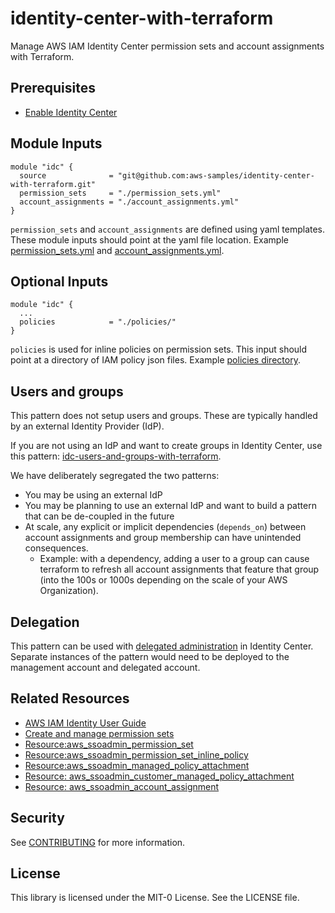 # identity-center-with-terraform

Manage AWS IAM Identity Center permission sets and account assignments with Terraform.

## Prerequisites

- [Enable Identity Center](https://docs.aws.amazon.com/singlesignon/latest/userguide/get-set-up-for-idc.html)

## Module Inputs
```hcl
module "idc" {
  source              = "git@github.com:aws-samples/identity-center-with-terraform.git"
  permission_sets     = "./permission_sets.yml"
  account_assignments = "./account_assignments.yml"
}
```
`permission_sets` and `account_assignments` are defined using yaml templates. These module inputs should point at the yaml file location. Example [permission_sets.yml](./examples/permission_sets.yml) and [account_assignments.yml](./examples/account_assignments.yml).

## Optional Inputs
```hcl
module "idc" {
  ... 
  policies            = "./policies/"
}
```

`policies` is used for inline policies on permission sets. This input should point at a directory of IAM policy json files. Example [policies directory](./examples/policies/). 

## Users and groups

This pattern does not setup users and groups. These are typically handled by an external Identity Provider (IdP). 

If you are not using an IdP and want to create groups in Identity Center, use this pattern: [idc-users-and-groups-with-terraform](https://github.com/aws-samples/identity-center-users-and-groups-with-terraform).

We have deliberately segregated the two patterns:
- You may be using an external IdP
- You may be planning to use an external IdP and want to build a pattern that can be de-coupled in the future
- At scale, any explicit or implicit dependencies (`depends_on`) between account assignments and group membership can have unintended consequences.
  - Example: with a dependency, adding a user to a group can cause terraform to refresh all account assignments that feature that group (into the 100s or 1000s depending on the scale of your AWS Organization).

## Delegation

This pattern can be used with [delegated administration](https://docs.aws.amazon.com/singlesignon/latest/userguide/delegated-admin.html) in Identity Center. Separate instances of the pattern would need to be deployed to the management account and delegated account. 

## Related Resources 

- [AWS IAM Identity User Guide](https://docs.aws.amazon.com/singlesignon/latest/userguide/what-is.html)
- [Create and manage permission sets](https://docs.aws.amazon.com/singlesignon/latest/userguide/permissionsets.html)
- [Resource:aws_ssoadmin_permission_set](https://registry.terraform.io/providers/hashicorp/aws/latest/docs/resources/ssoadmin_permission_set)
- [Resource:aws_ssoadmin_permission_set_inline_policy](https://registry.terraform.io/providers/hashicorp/aws/latest/docs/resources/ssoadmin_permission_set_inline_policy)
- [Resource:aws_ssoadmin_managed_policy_attachment](https://registry.terraform.io/providers/hashicorp/aws/latest/docs/resources/ssoadmin_managed_policy_attachment)
- [Resource: aws_ssoadmin_customer_managed_policy_attachment](https://apg-library.amazonaws.com/content-viewer/author/55d67529-de69-4d69-8b82-6efe4f2e7eb4)
- [Resource: aws_ssoadmin_account_assignment](https://registry.terraform.io/providers/hashicorp/aws/latest/docs/resources/ssoadmin_account_assignment)

## Security
See [CONTRIBUTING](./CONTRIBUTING.md) for more information.

## License
This library is licensed under the MIT-0 License. See the LICENSE file.
